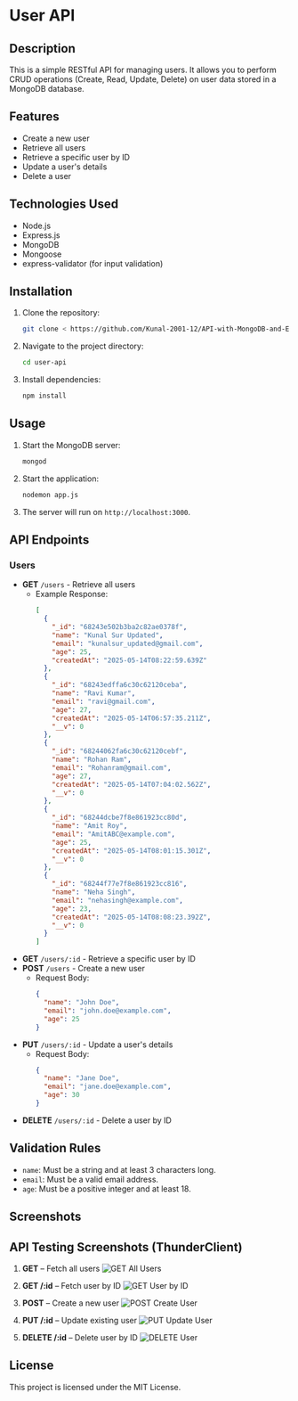# User API

## Description
This is a simple RESTful API for managing users. It allows you to perform CRUD operations (Create, Read, Update, Delete) on user data stored in a MongoDB database.

## Features
- Create a new user
- Retrieve all users
- Retrieve a specific user by ID
- Update a user's details
- Delete a user

## Technologies Used
- Node.js
- Express.js
- MongoDB
- Mongoose
- express-validator (for input validation)

## Installation
1. Clone the repository:
   ```bash
   git clone < https://github.com/Kunal-2001-12/API-with-MongoDB-and-Express.git  >
   ```
2. Navigate to the project directory:
   ```bash
   cd user-api
   ```
3. Install dependencies:
   ```bash
   npm install
   ```

## Usage
1. Start the MongoDB server:
   ```bash
   mongod
   ```
2. Start the application:
   ```bash
   nodemon app.js
   ```
3. The server will run on `http://localhost:3000`.

## API Endpoints
### Users
- **GET** `/users` - Retrieve all users
  - Example Response:
    ```json
    [
      {
        "_id": "68243e502b3ba2c82ae0378f",
        "name": "Kunal Sur Updated",
        "email": "kunalsur_updated@gmail.com",
        "age": 25,
        "createdAt": "2025-05-14T08:22:59.639Z"
      },
      {
        "_id": "68243edffa6c30c62120ceba",
        "name": "Ravi Kumar",
        "email": "ravi@gmail.com",
        "age": 27,
        "createdAt": "2025-05-14T06:57:35.211Z",
        "__v": 0
      },
      {
        "_id": "68244062fa6c30c62120cebf",
        "name": "Rohan Ram",
        "email": "Rohanram@gmail.com",
        "age": 27,
        "createdAt": "2025-05-14T07:04:02.562Z",
        "__v": 0
      },
      {
        "_id": "68244dcbe7f8e861923cc80d",
        "name": "Amit Roy",
        "email": "AmitABC@example.com",
        "age": 25,
        "createdAt": "2025-05-14T08:01:15.301Z",
        "__v": 0
      },
      {
        "_id": "68244f77e7f8e861923cc816",
        "name": "Neha Singh",
        "email": "nehasingh@example.com",
        "age": 23,
        "createdAt": "2025-05-14T08:08:23.392Z",
        "__v": 0
      }
    ]
    ```
- **GET** `/users/:id` - Retrieve a specific user by ID
- **POST** `/users` - Create a new user
  - Request Body:
    ```json
    {
      "name": "John Doe",
      "email": "john.doe@example.com",
      "age": 25
    }
    ```
- **PUT** `/users/:id` - Update a user's details
  - Request Body:
    ```json
    {
      "name": "Jane Doe",
      "email": "jane.doe@example.com",
      "age": 30
    }
    ```
- **DELETE** `/users/:id` - Delete a user by ID

## Validation Rules
- `name`: Must be a string and at least 3 characters long.
- `email`: Must be a valid email address.
- `age`: Must be a positive integer and at least 18.

## Screenshots

## API Testing Screenshots (ThunderClient)

1. **GET** – Fetch all users
   ![GET All Users](C:/Users/kunal/OneDrive/Pictures/Screenshots/RESTful%20API%20with%20MongoDB%20using%20Node.js%20and%20Express%20(100%20marks)/GET%20User%20by%20ID.png)

2. **GET /:id** – Fetch user by ID
   ![GET User by ID](C:/Users/kunal/OneDrive/Pictures/Screenshots/RESTful%20API%20with%20MongoDB%20using%20Node.js%20and%20Express%20(100%20marks)/Use%20ThunderClient%20to%20Add%20a%20User.png)

3. **POST** – Create a new user
   ![POST Create User](C:/Users/kunal/OneDrive/Pictures/Screenshots/Screenshot%202025-05-15%20151054.png)

4. **PUT /:id** – Update existing user
   ![PUT Update User](C:/Users/kunal/OneDrive/Pictures/Screenshots/Screenshot%202025-05-15%20151239.png)

5. **DELETE /:id** – Delete user by ID
   ![DELETE User](C:/Users/kunal/OneDrive/Pictures/Screenshots/Screenshot%202025-05-15%20151419.png)

## License
This project is licensed under the MIT License.
